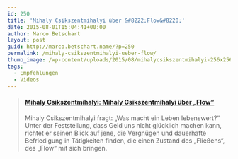 ```yaml
---
id: 250
title: 'Mihaly Csikszentmihalyi über &#8222;Flow&#8220;'
date: 2015-08-01T15:04:41+00:00
author: Marco Betschart
layout: post
guid: http://marco.betschart.name/?p=250
permalink: /mihaly-csikszentmihalyi-ueber-flow/
thumb_image: /wp-content/uploads/2015/08/mihalycsikszentmihalyi-256x256.jpg
tags:
  - Empfehlungen
  - Videos
---
```

<blockquote class="embedly-card" data-card-controls="1" data-card-align="center" data-card-theme="light">
  <h4>
    <a href="http://www.ted.com/talks/mihaly_csikszentmihalyi_on_flow?language=de">Mihaly Csikszentmihalyi: Mihaly Csikszentmihalyi über &#8222;Flow&#8220;</a>
  </h4>
  
  <p>
    Mihaly Csikszentmihalyi fragt: &#8222;Was macht ein Leben lebenswert?&#8220; Unter der Feststellung, dass Geld uns nicht glücklich machen kann, richtet er seinen Blick auf jene, die Vergnügen und dauerhafte Befriedigung in Tätigkeiten finden, die einen Zustand des &#8222;Fließens&#8220;, des &#8222;Flow&#8220; mit sich bringen.
  </p>
</blockquote>